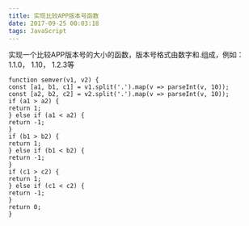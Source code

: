 ```yaml
---
title: 实现比较APP版本号函数
date: 2017-09-25 00:03:18
tags: JavaScript
---
```

实现一个比较APP版本号的大小的函数，版本号格式由数字和.组成，例如：1.1.0， 1.10， 1.2.3等

```
function semver(v1, v2) {
const [a1, b1, c1] = v1.split('.').map(v => parseInt(v, 10));
const [a2, b2, c2] = v2.split('.').map(v => parseInt(v, 10));
if (a1 > a2) {
return 1;
} else if (a1 < a2) {
return -1;
}
if (b1 > b2) {
return 1;
} else if (b1 < b2) {
return -1;
}
if (c1 > c2) {
return 1;
} else if (c1 < c2) {
return -1;
}
return 0;
}

```

